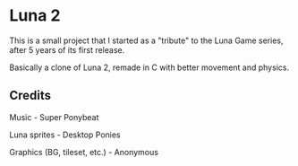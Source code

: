 # Luna 2
This is a small project that I started as a "tribute" to the Luna Game series, after 5 years of its first release.

Basically a clone of Luna 2, remade in C with better movement and physics.

## Credits

Music - Super Ponybeat

Luna sprites - Desktop Ponies

Graphics (BG, tileset, etc.) - Anonymous
